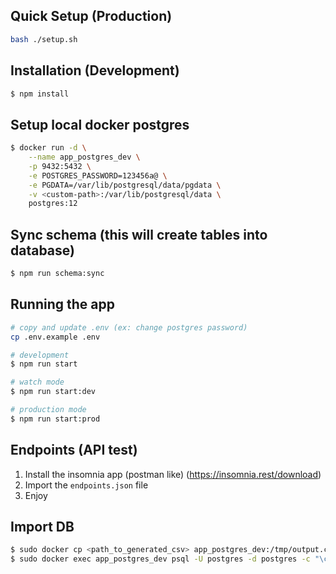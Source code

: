 ## Quick Setup (Production)

```bash
bash ./setup.sh
```

## Installation (Development)

```bash
$ npm install
```

## Setup local docker postgres

```bash
$ docker run -d \
    --name app_postgres_dev \
    -p 9432:5432 \
    -e POSTGRES_PASSWORD=123456a@ \
    -e PGDATA=/var/lib/postgresql/data/pgdata \
    -v <custom-path>:/var/lib/postgresql/data \
    postgres:12
```

## Sync schema (this will create tables into database)

```bash
$ npm run schema:sync
```


## Running the app

```bash
# copy and update .env (ex: change postgres password)
cp .env.example .env

# development
$ npm run start

# watch mode
$ npm run start:dev

# production mode
$ npm run start:prod
```

## Endpoints (API test)

1. Install the insomnia app (postman like) (https://insomnia.rest/download)
2. Import the `endpoints.json` file
3. Enjoy

## Import DB

```bash
$ sudo docker cp <path_to_generated_csv> app_postgres_dev:/tmp/output.csv
$ sudo docker exec app_postgres_dev psql -U postgres -d postgres -c "\copy translation FROM '/tmp/output.csv' DELIMITER E'\t'"
```
